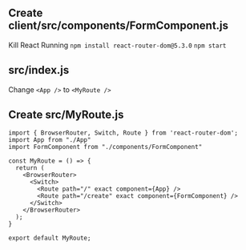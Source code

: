 
## Create client/src/components/FormComponent.js

Kill React Running
`npm install react-router-dom@5.3.0`
`npm start`


## src/index.js
Change `<App />` to `<MyRoute />`

## Create src/MyRoute.js
```
import { BrowserRouter, Switch, Route } from 'react-router-dom';
import App from "./App"
import FormComponent from "./components/FormComponent"

const MyRoute = () => {
  return (
    <BrowserRouter>
      <Switch>
        <Route path="/" exact component={App} />
        <Route path="/create" exact component={FormComponent} />
      </Switch>
    </BrowserRouter>
  );
}

export default MyRoute;
```
